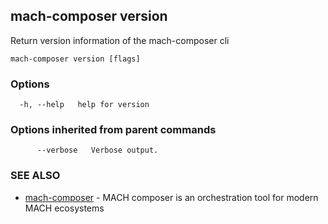 ## mach-composer version

Return version information of the mach-composer cli

```
mach-composer version [flags]
```

### Options

```
  -h, --help   help for version
```

### Options inherited from parent commands

```
      --verbose   Verbose output.
```

### SEE ALSO

* [mach-composer](mach-composer.md)	 - MACH composer is an orchestration tool for modern MACH ecosystems

